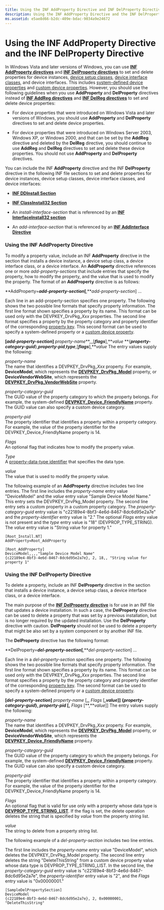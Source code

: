```yaml
---
title: Using the INF AddProperty Directive and INF DelProperty Directive
description: Using the INF AddProperty Directive and the INF DelProperty Directive
ms.assetid: e5ae8d66-b2dc-409e-bdac-9034a9e24672
---
```


# Using the INF AddProperty Directive and the INF DelProperty Directive


In Windows Vista and later versions of Windows, you can use [**INF AddProperty directives**](inf-addproperty-directive.md) and [**INF DelProperty directives**](inf-delproperty-directive.md) to set and delete properties for device instances, [device setup classes](device-setup-classes.md), [device interface classes](device-interface-classes.md), and device interfaces. This includes [system-defined device properties](system-defined-device-properties2.md) and [custom device properties](creating-custom-device-properties.md). However, you should use the following guidelines when you use **AddProperty** and **DelProperty** directives instead of [**INF AddReg directives**](inf-addreg-directive.md) and [**INF DelReg directives**](inf-delreg-directive.md) to set and delete device properties:

-   For device properties that were introduced on Windows Vista and later versions of Windows, you should use **AddProperty** and **DelProperty** directives to set and delete device properties.

-   For device properties that were introduced on Windows Server 2003, Windows XP, or Windows 2000, and that can be set by the **AddReg** directive and deleted by the **DelReg** directive, you should continue to use **AddReg** and **DelReg** directives to set and delete these device properties. You should not use **AddProperty** and **DelProperty** directives.

You can include the INF **AddProperty** directive and the INF **DelProperty** directive in the following INF file sections to set and delete properties for device instances, device setup classes, device interface classes, and device interfaces:

-   [**INF DDInstall Section**](inf-ddinstall-section.md)

-   [**INF ClassInstall32 Section**](inf-classinstall32-section.md)

-   An *install-interface-section* that is referenced by an [**INF InterfaceInstall32 section**](inf-interfaceinstall32-section.md)

-   An *add-interface-section* that is referenced by an [**INF AddInterface Directive**](inf-addinterface-directive.md)

### Using the INF AddProperty Directive

To modify a property value, include an INF **AddProperty** directive in the section that installs a device instance, a device setup class, a device interface class, or a device interface. An **AddProperty** directive references one or more *add-property-sections* that include entries that specify the property, how to modify the property, and the value that is used to modify the property. The format of an **AddProperty** directive is as follows:

**AddProperty=***add-property-section*\[**,***add-property-section*\] ...

Each line in an add-property-section specifies one property. The following shows the two possible line formats that specify property information. The first line format shown specifies a property by its name. This format can be used only with the DEVPKEY\_DrvPkg\_*Xxx* properties. The second line format specifies a property by the property category and property identifier of the corresponding [property key](property-keys.md). This second format can be used to specify a system-defined property or a [custom device property](creating-custom-device-properties.md).

**\[***add-property-section***\]**
*property-name***,,,\[***flags***\],***value*
**{***property-category-guid***},***property-pid***,***type***,\[***flags***\],***value*
The entry values supply the following:

<a href="" id="property-name"></a>*property-name*  
The name that identifies a DEVPKEY\_DrvPkg\_*Xxx* property. For example, **DeviceModel**, which represents the [**DEVPKEY\_DrvPkg\_Model**](https://msdn.microsoft.com/library/windows/hardware/ff543523) property, or **DeviceVendorWebSite**, which represents the [**DEVPKEY\_DrvPkg\_VendorWebSite**](https://msdn.microsoft.com/library/windows/hardware/ff543527) property.

<a href="" id="property-category-guid"></a>*property-category-guid*  
The GUID value of the property category to which the property belongs. For example, the system-defined [**DEVPKEY\_Device\_FriendlyName**](https://msdn.microsoft.com/library/windows/hardware/ff542502) property. The GUID value can also specify a custom device category.

<a href="" id="property-pid"></a>*property-pid*  
The property identifier that identifies a property within a property category. For example, the value of the property identifier for the DEVPKEY\_Device\_FriendlyName property is 14.

<a href="" id="flags"></a>*Flags*  
An optional flag that indicates how to modify the property value.

<a href="" id="type"></a>*Type*  
A [property-data-type identifier](property-data-type-identifiers.md) that specifies the data type.

<a href="" id="value"></a>*value*  
The value that is used to modify the property value.

The following example of an **AddProperty** directive includes two line entries. The first line includes the *property-name* entry value "DeviceModel" and the *value* entry value "Sample Device Model Name." This entry sets the DEVPKEY\_DrvPkg\_Model property. The second line entry sets a custom property in a custom property category. The *property-category-guid* entry value is "c22189e4-8bf3-4e6d-8467-8dc6d95e2a7e" and the *property-identifier* entry value is "2." The optional *Flags* entry value is not present and the *type* entry value is "18" (DEVPROP\_TYPE\_STRING). The *value* entry value is "String value for property 1."

```
[Root_Install.NT]
AddProperty=Root_AddProperty

[Root_AddProperty]
DeviceModel,,,,"Sample Device Model Name"
{c22189e4-8bf3-4e6d-8467-8dc6d95e2a7e}, 2, 18,, "String value for property 1"
```

### Using the INF DelProperty Directive

To delete a property, include an INF **DelProperty** directive in the section that installs a device instance, a device setup class, a device interface class, or a device interface.

The main purpose of the [**INF DelProperty directive**](inf-delproperty-directive.md) is for use in an INF file that updates a device installation. In such a case, the **DelProperty** directive can be used to delete a property that was set by a previous installation, but is no longer required by the updated installation. Use the **DelProperty** directive with caution. **DelProperty** should not be used to delete a property that might be also set by a system component or by another INF file.

The **DelProperty** directive has the following format:

**DelProperty=***del-property-section*\[**,***del-property-section*\] ...

Each line in a *del-property-section* specifies one property. The following shows the two possible line formats that specify property information. The first line format shown specifies a property by its name. This format can be used only with the DEVPKEY\_DrvPkg\_*Xxx* properties. The second line format specifies a property by the property category and property identifier of the corresponding [property key](property-keys.md). The second format can be used to specify a system-defined property or a [custom device property](creating-custom-device-properties.md).

**\[***del-property-section***\]**
*property-name* \[**,,** *Flags* \[**,***value*\]\]
**{***property-category-guid***},** *property-pid* \[**,** *Flags* \[**,***value*\]\]
The entry values supply the following:

<a href="" id="property-name"></a>*property-name*  
The name that identifies a DEVPKEY\_DrvPkg\_*Xxx* property. For example, **DeviceModel**, which represents the [**DEVPKEY\_DrvPkg\_Model**](https://msdn.microsoft.com/library/windows/hardware/ff543523) property, or **DeviceVendorWebSite**, which represents the [**DEVPKEY\_Device\_FriendlyName**](https://msdn.microsoft.com/library/windows/hardware/ff542502) property.

<a href="" id="property-category-guid"></a>*property-category-guid*  
The GUID value of the property category to which the property belongs. For example, the system-defined [**DEVPKEY\_Device\_FriendlyName**](https://msdn.microsoft.com/library/windows/hardware/ff542502) property. The GUID value can also specify a custom device category.

<a href="" id="property-pid"></a>*property-pid*  
The property identifier that identifies a property within a property category. For example, the value of the property identifier for the DEVPKEY\_Device\_FriendlyName property is 14.

<a href="" id="flags"></a>*Flags*  
An optional flag that is valid for use only with a property whose data type is [**DEVPROP\_TYPE\_STRING\_LIST**](https://msdn.microsoft.com/library/windows/hardware/ff543614). If the flag is set, the delete operation deletes the string that is specified by *value* from the property string list.

<a href="" id="value"></a>*value*  
The string to delete from a property string list.

The following example of a *del-property-section* includes two line entries.

The first line includes the *property-name* entry value "DeviceModel", which deletes the DEVPKEY\_DrvPkg\_Model property. The second line entry deletes the string "DeleteThisString" from a custom device property value whose data type is DEVPROP\_TYPE\_STRING\_LIST. In the second line, the *property-category-guid* entry value is "c22189e4-8bf3-4e6d-8467-8dc6d95e2a7e", the *property-identifier* entry value is "2", and the *Flags* entry value is "0x00000001."

```
[SampleDelPropertySection]
DeviceModel
{c22189e4-8bf3-4e6d-8467-8dc6d95e2a7e}, 2, 0x00000001, "DeleteThisString"
```

 

 





